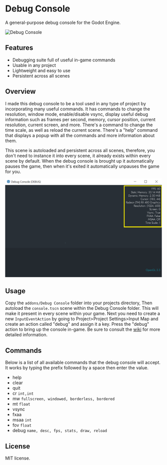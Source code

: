 # Debug Console
A general-purpose debug console for the Godot Engine.

![Debug Console](screenshots/Debug-Console-Demov1.gif)
## Features
- Debugging suite full of useful in-game commands
- Usable in any project
- Lightweight and easy to use
- Persistent across all scenes

## Overview
I made this debug console to be a tool used in any type of project by incorporating many useful commands. It has commands to change the resolution, window mode, enable/disable vsync, display useful debug information such as frames per second, memory, cursor position, current resolution, current screen, and more. There's a command to change the time scale, as well as reload the current scene. There's a "help" command that displays a popup with all the commands and more information about them.

This scene is autoloaded and persistent across all scenes, therefore, you don't need to instance it into every scene, it already exists within every scene by default. When the debug console is brought up it automatically pauses the game, then when it's exited it automatically unpauses the game for you.

![Debug Stats](https://raw.githubusercontent.com/SirQuartz/debugconsole/main/screenshots/Debug%20stats.PNG)

## Usage
Copy the `addons/Debug Console` folder into your projects directory, Then autoload the `console.tscn` scene within the Debug Console folder. This will make it present in every scene within your game. Next you need to create a new `InputEventAction` by going to Project>Project Settings>Input Map and create an action called "debug" and assign it a key. Press the "debug" action to bring up the console in-game. Be sure to consult the [wiki](https://github.com/SirQuartz/debugconsole/wiki) for more detailed information.

## Commands
Below is a list of all available commands that the debug console will accept. It works by typing the prefix followed by a space then enter the value.
- help
- clear
- quit
- cr `int,int`
- mw `fullscreen, windowed, borderless, bordered`
- mt `float`
- vsync
- fxaa
- msaa `int`
- fov `float`
- debug `name, desc, fps, stats, draw, reload`

## License
MIT license.
